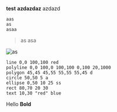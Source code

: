 **test**
**azdazdaz**
azdazd

```
aas
as
asaa
```

>as
>asa

![as](as)

```xsvg:0,0,100,100
line 0,0 100,100 red
polyline 0,0 100,0 100,100 0,100 20,1000
polygon 45,45 45,55 55,55 55,45 d
circle 50,50 5 a
ellipse 0,50 10 25 ss
rect 80,70 20 30
text 10,30 "red" blue
```

Hello **Bold**